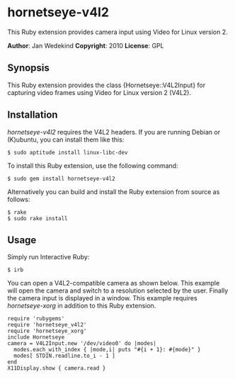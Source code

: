 hornetseye-v4l2
===============
This Ruby extension provides camera input using Video for Linux version 2.

**Author**:       Jan Wedekind
**Copyright**:    2010
**License**:      GPL

Synopsis
--------

This Ruby extension provides the class {Hornetseye::V4L2Input} for capturing video frames using Video for Linux version 2 (V4L2).

Installation
------------

*hornetseye-v4l2* requires the V4L2 headers. If you are running Debian or (K)ubuntu, you can install them like this:

    $ sudo aptitude install linux-libc-dev

To install this Ruby extension, use the following command:

    $ sudo gem install hornetseye-v4l2

Alternatively you can build and install the Ruby extension from source as follows:

    $ rake
    $ sudo rake install

Usage
-----

Simply run Interactive Ruby:

    $ irb

You can open a V4L2-compatible camera as shown below. This example will open the camera and switch to a resolution selected by the user. Finally the camera input is displayed in a window. This example requires *hornetseye-xorg* in addition to this Ruby extension.

    require 'rubygems'
    require 'hornetseye_v4l2'
    require 'hornetseye_xorg'
    include Hornetseye
    camera = V4L2Input.new '/dev/video0' do |modes|
      modes.each_with_index { |mode,i| puts "#{i + 1}: #{mode}" }
      modes[ STDIN.readline.to_i - 1 ]
    end
    X11Display.show { camera.read }

